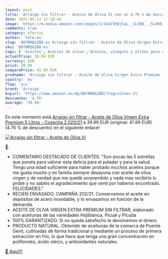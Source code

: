 ```yaml
---
layout: post
title: 'Arraigo sin filtrar - Aceite de Oliva Vi con un 4.76 % de descuento'
date: 2021-05-13 12:18:44
image: 'https://m.media-amazon.com/images/I/41GV1hBjSaL._SL500_._SL400_.jpg'
comments: true
category: ofertas
author: 'tole.es'
slug: 'B07BMQGZB8-es Arraigo sin filtrar - Aceite de Oliva Virgen Extra Premium...'
sku: 'B07BMQGZB8-es'
tags: [ 'Aceites','Aceites de oliva','Aceites, vinagres y aliños para ensalada','Alimentación y bebidas','aceite','arraigo','de','extra','oliva','virgen', ]
actualPrice: 39.99 EUR
currency: EUR
price: 39.99
comparePrice: 41.99 EUR
prodname: 'Arraigo sin filtrar - Aceite de Oliva Virgen Extra Premium  5 Litros  - Cosecha 2.020/21'
country: 'es'
flag: '🇪🇸'
brand: 'Arraigo'
buyurl: 'https://www.amazon.es/dp/B07BMQGZB8/?tag=tolees-21'
descuento: '4.76'
average: '39.99'
---
```


En este momento está [Arraigo sin filtrar - Aceite de Oliva Virgen Extra Premium  5 Litros  - Cosecha 2.020/21](https://www.amazon.es/dp/B07BMQGZB8/?tag=tolees-21) a 39.99 EUR (original: 41.99 EUR) (4.76 %  de descuento) en el siguiente enlace!

[![Arraigo sin filtrar - Aceite de Oliva Vi](https://m.media-amazon.com/images/I/41GV1hBjSaL._SL500_._SL400_.jpg)](https://www.amazon.es/dp/B07BMQGZB8/?tag=tolees-21)

🔎:

- COMENTARIO DESTACADO DE CLIENTES. "Son pocas las 5 estrellas que ponéis para valorar esta delicia para el paladar y para la salud. Tengo una edad suficiente para haber probado muchos aceites porque me gusta mucho y mi familia siempre desayuna con aceite de oliva virgen y de verdad que me quedé sorprendido y nada mas recibirlo lo probé y no sabéis el agradecimiento que sentí por haberos encontrado. FELICIDADES."
- RECIEN ENVASADO. CAMPAÑA 202/21. Conservamos el aceite en depósitos de acero inoxidable, y lo envasamos en función de la demanda.
- ACEITE DE OLIVA VIRGEN EXTRA PREMIUM SIN FILTRAR, elaborado con aceitunas de las variedades Hojiblanca, Picual y Picuda
- 100% GARANTIZADO. Si no queda satisfecho le devolvemos el dinero.
- PRODUCTO NATURAL. Obtenido de aceitunas de la comarca de Puente Genil, cultivadas de forma tradicional y mediante un proceso de primera extracción en frío, lo que hace que tenga una gran concentración en polifenoles, ácido oleico, y antioxidantes naturales.

[🛒 Aquí!!!](https://www.amazon.es/dp/B07BMQGZB8/?tag=tolees-21)
